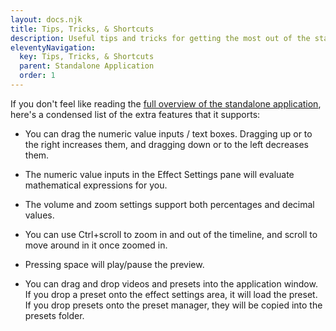 ```yaml
---
layout: docs.njk
title: Tips, Tricks, & Shortcuts
description: Useful tips and tricks for getting the most out of the standalone ntsc-rs application
eleventyNavigation:
  key: Tips, Tricks, & Shortcuts
  parent: Standalone Application
  order: 1
---
```


If you don't feel like reading the [full overview of the standalone application](../standalone-application), here's a condensed list of the extra features that it supports:

- You can drag the numeric value inputs / text boxes. Dragging up or to the right increases them, and dragging down or to the left decreases them.

- The numeric value inputs in the Effect Settings pane will evaluate mathematical expressions for you.

- The volume and zoom settings support both percentages and decimal values.

- You can use Ctrl+scroll to zoom in and out of the timeline, and scroll to move around in it once zoomed in.

- Pressing space will play/pause the preview.

- You can drag and drop videos and presets into the application window. If you drop a preset onto the effect settings area, it will load the preset. If you drop presets onto the preset manager, they will be copied into the presets folder.